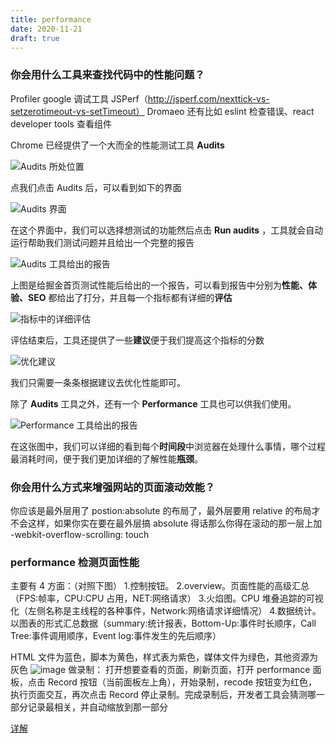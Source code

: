```yaml
---
title: performance
date: 2020-11-21
draft: true
---
```


### 你会用什么工具来查找代码中的性能问题？

Profiler
google 调试工具
JSPerf（http://jsperf.com/nexttick-vs-setzerotimeout-vs-setTimeout）
Dromaeo
还有比如 eslint 检查错误、react developer tools 查看组件

Chrome 已经提供了一个大而全的性能测试工具 **Audits**

![Audits 所处位置](https://wire.cdn-go.cn/wire-cdn/b23befc0/blog/images/16772c479b194d48.jpg)

点我们点击 Audits 后，可以看到如下的界面

![Audits 界面](https://wire.cdn-go.cn/wire-cdn/b23befc0/blog/images/16772c52e83d97c7.jpg)

在这个界面中，我们可以选择想测试的功能然后点击 **Run audits** ，工具就会自动运行帮助我们测试问题并且给出一个完整的报告

![Audits 工具给出的报告](https://wire.cdn-go.cn/wire-cdn/b23befc0/blog/images/16772ca3d13a68ab.jpg)

上图是给掘金首页测试性能后给出的一个报告，可以看到报告中分别为**性能、体验、SEO** 都给出了打分，并且每一个指标都有详细的**评估**

![指标中的详细评估](https://wire.cdn-go.cn/wire-cdn/b23befc0/blog/images/16772cae50f7eb81.jpg)

评估结束后，工具还提供了一些**建议**便于我们提高这个指标的分数

![优化建议](https://wire.cdn-go.cn/wire-cdn/b23befc0/blog/images/16772cbdcdaccf15.jpg)

我们只需要一条条根据建议去优化性能即可。

除了 **Audits** 工具之外，还有一个 **Performance** 工具也可以供我们使用。

![Performance 工具给出的报告](https://wire.cdn-go.cn/wire-cdn/b23befc0/blog/images/16772cf78a4fa18f.jpg)

在这张图中，我们可以详细的看到每个**时间段**中浏览器在处理什么事情，哪个过程最消耗时间，便于我们更加详细的了解性能**瓶颈**。

### 你会用什么方式来增强网站的页面滚动效能？

你应该是最外层用了 postion:absolute 的布局了，最外层要用 relative 的布局才不会这样，如果你实在要在最外层搞 absolute 得话那么你得在滚动的那一层上加 -webkit-overflow-scrolling: touch

### performance 检测页面性能

主要有 4 方面：（对照下图） 1.控制按钮。
2.overview。页面性能的高级汇总（FPS:帧率，CPU:CPU 占用，NET:网络请求） 3.火焰图。CPU 堆叠追踪的可视化（左侧名称是主线程的各种事件，Network:网络请求详细情况） 4.数据统计。以图表的形式汇总数据（summary:统计报表，Bottom-Up:事件时长顺序，Call Tree:事件调用顺序，Event log:事件发生的先后顺序）

HTML 文件为蓝色，脚本为黄色，样式表为紫色，媒体文件为绿色，其他资源为灰色
![image](https://user-images.githubusercontent.com/21194931/56351282-5dd05580-61ff-11e9-939c-ddcbf6192719.png)
做录制：
打开想要查看的页面，刷新页面，打开 performance 面板，点击 Record 按钮（当前面板左上角），开始录制，recode 按钮变为红色，执行页面交互，再次点击 Record 停止录制。完成录制后，开发者工具会猜测哪一部分记录最相关，并自动缩放到那一部分

[详解](https://blog.csdn.net/kongduxue/article/details/82017491)

